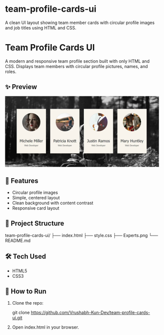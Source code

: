 # team-profile-cards-ui
A clean UI layout showing team member cards with circular profile images and job titles using HTML and CSS.


# Team Profile Cards UI

A modern and responsive team profile section built with only HTML and CSS. Displays team members with circular profile pictures, names, and roles.

## ✨ Preview
![Preview](Experts.png)

## 🚀 Features
- Circular profile images
- Simple, centered layout
- Clean background with content contrast
- Responsive card layout

## 📁 Project Structure

team-profile-cards-ui/
├── index.html
├── style.css
├── Experts.png
└── README.md



## 🛠 Tech Used
- HTML5
- CSS3

## 🧪 How to Run
1. Clone the repo:
   
   git clone https://github.com/Vrushabh-Kun-Dev/team-profile-cards-ui.git

2. Open index.html in your browser.
